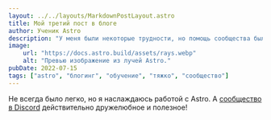 ```yaml
---
layout: ../../layouts/MarkdownPostLayout.astro
title: Мой третий пост в блоге
author: Ученик Astro
description: "У меня были некоторые трудности, но помощь сообщества была бесценной!"
image:
    url: "https://docs.astro.build/assets/rays.webp"
    alt: "Превью изображение из лучей Astro."
pubDate: 2022-07-15
tags: ["astro", "блогинг", "обучение", "тяжко", "сообщество"]
---
```

Не всегда было легко, но я наслаждаюсь работой с Astro. А [сообщество в Discord](https://astro.build/chat) действительно дружелюбное и полезное!